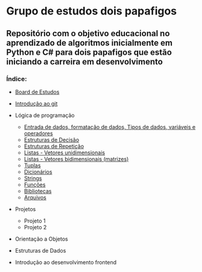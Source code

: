 # Grupo de estudos dois papafigos

## Repositório com o objetivo educacional no aprendizado de algoritmos inicialmente em Python e C# para dois papafigos que estão iniciando a carreira em desenvolvimento

### Índice:

* [Board de Estudos](https://kicklytics.atlassian.net/jira/software/projects/PAPAFIGOS/boards/101)
* [Introdução ao git](https://hypnotic-aardwolf-6bb.notion.site/Introdu-o-ao-Git-285799df4d0a80d2ae0de32c29a6d45f)
* Lógica de programação

  * [Entrada de dados, formatação de dados, Tipos de dados, variáveis e operadores](intro/intro.md)
  * [Estruturas de Decisão](estruturas-decisao/estruturas-decisao.md)
  * [Estruturas de Repetição](estruturas-repeticao/estruturas-repeticao.md)
  * [Listas - Vetores unidimensionais](vetores/vetores.md)
  * [Listas - Vetores bidimensionais (matrizes)](vetores/matrizes.md)
  * [Tuplas](tuplas-dicionarios/tuplas.md)
  * [Dicionários](tuplas-dicionarios/dicionarios.md)
  * [Strings](strings/strings.md)
  * [Funções](funcoes/funcoes.md)
  * [Bibliotecas](bibliotecas/biblioteca.md)
  * [Arquivos](arquivos/arquivos.md)

* Projetos

  * Projeto 1
  * Projeto 2

* Orientação a Objetos
* Estruturas de Dados
* Introdução ao desenvolvimento frontend
